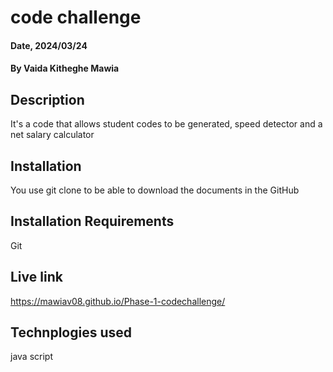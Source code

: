 # code challenge

#### Date, 2024/03/24

#### By Vaida Kitheghe Mawia

## Description
It's a code that allows student codes to be generated, speed detector and a net salary calculator

## Installation
You use git clone to be able to download the documents in the GitHub

## Installation Requirements
Git 

## Live link
https://mawiav08.github.io/Phase-1-codechallenge/

## Technplogies used 
java script

